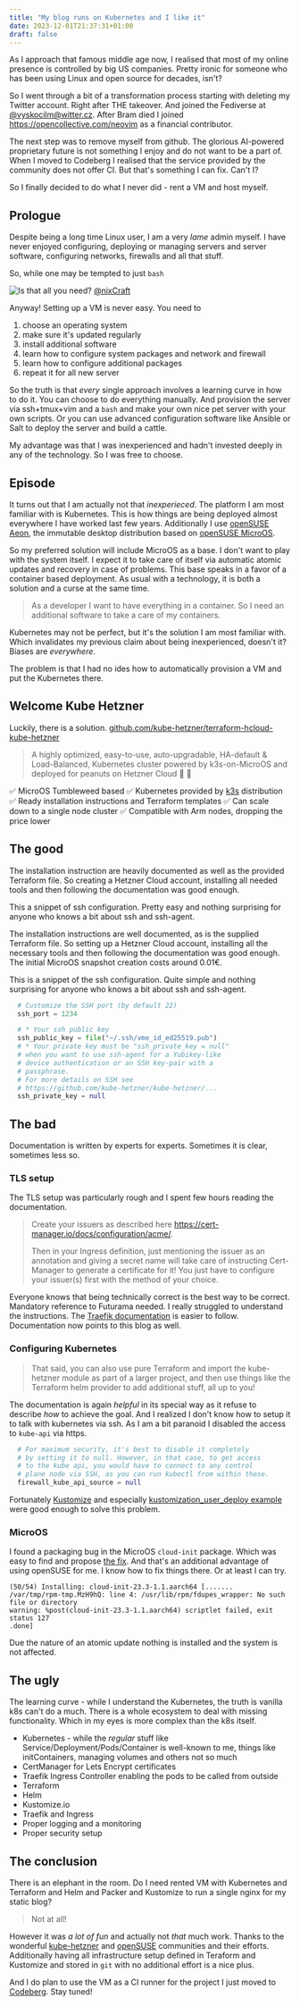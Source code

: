 ```yaml
---
title: "My blog runs on Kubernetes and I like it"
date: 2023-12-01T21:37:31+01:00
draft: false
---
```


As I approach that famous middle age now, I realised that most of my
online presence is controlled by big US companies. Pretty ironic for someone
who has been using Linux and open source for decades, isn't?

So I went through a bit of a transformation process starting with deleting my Twitter account. Right after
THE takeover. And joined the Fediverse at
[@vyskocilm@witter.cz](https://witter.cz/@vyskocilm). After Bram died I joined https://opencollective.com/neovim as a financial contributor.

The next step was to remove myself from github. The glorious AI-powered
proprietary future is not something I enjoy and do not want to be a part of.
When I moved to Codeberg I realised that the service provided by the community
does not offer CI. But that's something I can fix. Can't I?

So I finally decided to do what I never did - rent a VM and host myself.

## Prologue

Despite being a long time Linux user, I am a very _lame_ admin myself. I have
never enjoyed configuring, deploying or managing servers and server software,
configuring networks, firewalls and all that stuff.

So, while one may be tempted to just `bash`

![Is that all you need?](de115a5356391189.png)
[@nixCraft](https://mastodon.social/@nixCraft/111397002672304875)

Anyway! Setting up a VM is never easy. You need to

 1. choose an operating system
 2. make sure it's updated regularly
 3. install additional software
 4. learn how to configure system packages and network and firewall
 5. learn how to configure additional packages
 6. repeat it for all new server

So the truth is that _every_ single approach involves a learning curve in how
to do it. You can choose to do everything manually. And provision the server
via ssh+tmux+vim and a `bash` and make your own nice pet server with your own
scripts. Or you can use advanced configuration software like Ansible or Salt to
deploy the server and build a cattle.

My advantage was that I was inexperienced and hadn't invested deeply in any of the
technology. So I was free to choose.

## Episode

It turns out that I am actually not that _inexperieced_. The platform I am most
familiar with is Kubernetes. This is how things are being deployed almost
everywhere I have worked last few years. Additionally I use [openSUSE
Aeon](https://en.opensuse.org/Portal:Aeon), the immutable desktop distribution
based on [openSUSE MicroOS](https://en.opensuse.org/Portal:MicroOS). 

So my preferred solution will include MicroOS as a base. I don't want to play
with the system itself. I expect it to take care of itself via automatic atomic
updates and recovery in case of problems. This base speaks in a favor of a
container based deployment. As usual with a technology, it is both a solution and
a curse at the same time.

> As a developer I want to have everything in a container.
> So I need an additional software to take a care of my containers.

Kubernetes may not be perfect, but it's the solution I am most familiar with.
Which invalidates my previous claim about being inexperienced, doesn't it?
Biases are _everywhere_.

The problem is that I had no ides how to automatically provision a VM and put
the Kubernetes there.

## Welcome Kube Hetzner

Luckily, there is a solution.
[github.com/kube-hetzner/terraform-hcloud-kube-hetzner](https://github.com/kube-hetzner/terraform-hcloud-kube-hetzner)

> A highly optimized, easy-to-use, auto-upgradable, HA-default & Load-Balanced,
> Kubernetes cluster powered by k3s-on-MicroOS and deployed for peanuts on
> Hetzner Cloud 🤑 🚀 

 ✅ MicroOS Tumbleweed based
 ✅ Kubernetes provided by [k3s](https://k3s.io) distribution
 ✅ Ready installation instructions and Terraform templates
 ✅ Can scale down to a single node cluster
 ✅ Compatible with Arm nodes, dropping the price lower

## The good

The installation instruction are heavily documented as well as the provided
Terraform file. So creating a Hetzner Cloud account, installing all needed
tools and then following the documentation was good enough.

This a snippet of ssh configuration. Pretty easy and nothing surprising for anyone who
knows a bit about ssh and ssh-agent.

The installation instructions are well documented, as is the supplied Terraform
file. So setting up a Hetzner Cloud account, installing all the necessary tools
and then following the documentation was good enough. The initial MicroOS
snapshot creation costs around 0.01€.

This is a snippet of the ssh configuration. Quite simple and nothing surprising
for anyone who knows a bit about ssh and ssh-agent.


```terraform
  # Customize the SSH port (by default 22)
  ssh_port = 1234

  # * Your ssh public key
  ssh_public_key = file("~/.ssh/vme_id_ed25519.pub")
  # * Your private key must be "ssh_private_key = null"
  # when you want to use ssh-agent for a Yubikey-like
  # device authentication or an SSH key-pair with a
  # passphrase.
  # For more details on SSH see
  # https://github.com/kube-hetzner/kube-hetzner/...
  ssh_private_key = null
```

## The bad

Documentation is written by experts for experts. Sometimes it is clear, sometimes less so.

### TLS setup

The TLS setup was particularly rough and I spent few hours reading the documentation.

> Create your issuers as described here https://cert-manager.io/docs/configuration/acme/.
> 
> Then in your Ingress definition, just mentioning the issuer as an annotation
> and giving a secret name will take care of instructing Cert-Manager to
> generate a certificate for it! You just have to configure your issuer(s)
> first with the method of your choice.

Everyone knows that being technically correct is the best way to be correct.
Mandatory reference to Futurama needed. I really struggled to understand the
instructions. The [Traefik
documentation](https://traefik.io/blog/secure-web-applications-with-traefik-proxy-cert-manager-and-lets-encrypt/)
is easier to follow. Documentation now points to this blog as well.

### Configuring Kubernetes

> That said, you can also use pure Terraform and import the kube-hetzner module
> as part of a larger project, and then use things like the Terraform helm
> provider to add additional stuff, all up to you!


The documentation is again _helpful_ in its special way as it refuse to
describe _how_ to achieve the goal. And I realized I don't know how to setup it
to talk with kubernetes via ssh. As I am a bit paranoid I disabled the access
to `kube-api` via https.

```terraform
  # For maximum security, it's best to disable it completely
  # by setting it to null. However, in that case, to get access
  # to the kube api, you would have to connect to any control
  # plane node via SSH, as you can run kubectl from within these.
  firewall_kube_api_source = null
```

Fortunately [Kustomize](https://kustomize.io) and especially
[kustomization_user_deploy
example](https://github.com/kube-hetzner/terraform-hcloud-kube-hetzner/tree/master/examples/kustomization_user_deploy)
were good enough to solve this problem.

### MicroOS

I found a packaging bug in the MicroOS `cloud-init` package. Which was easy to find
and propose [the fix](https://build.opensuse.org/request/show/1130364). And
that's an additional advantage of using openSUSE for me. I know how to fix
things there. Or at least I can try.

```
(50/54) Installing: cloud-init-23.3-1.1.aarch64 [.......
/var/tmp/rpm-tmp.MzH9hQ: line 4: /usr/lib/rpm/fdupes_wrapper: No such file or directory
warning: %post(cloud-init-23.3-1.1.aarch64) scriptlet failed, exit status 127
.done]
```

Due the nature of an atomic update nothing is installed and the system is not affected.


## The ugly

The learning curve - while I understand the Kubernetes, the truth is vanilla
k8s can't do a much. There is a whole ecosystem to deal with missing functionality.
Which in my eyes is more complex than the k8s itself.

 * Kubernetes - while the _regular_ stuff like Service/Deployment/Pods/Container
   is well-known to me, things like initContainers, managing volumes and others
   not so much
 * CertManager for Lets Encrypt certificates
 * Traefik Ingress Controller enabling the pods to be called from outside
 * Terraform
 * Helm
 * Kustomize.io
 * Traefik and Ingress
 * Proper logging and a monitoring
 * Proper security setup

## The conclusion

There is an elephant in the room. Do I need rented VM with Kubernetes and
Terraform and Helm and Packer and Kustomize to run a single nginx for my
static blog?

> Not at all!

However it was _a lot of fun_ and actually not _that_ much work. Thanks to the
wonderful [kube-hetzner](https://github.com/kube-hetzner) and
[openSUSE](https://opensuse.org) communities and their efforts. Additionally
having all infrastructure setup defined in Teraform and Kustomize and stored in
`git` with no additional effort is a nice plus.

And I do plan to use the VM as a CI runner for the project I just moved
to [Codeberg](https://codeberg.org/gonix/gio). Stay tuned!

